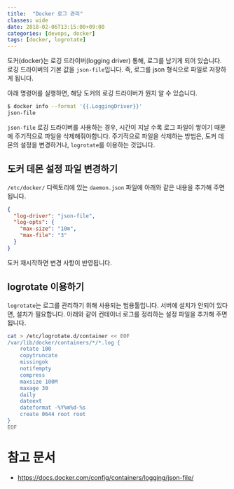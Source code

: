```yaml
---
title:  "Docker 로그 관리"
classes: wide
date: 2018-02-06T13:15:00+09:00
categories: [devops, docker]
tags: [docker, logrotate]
---
```


도커(docker)는 로깅 드라이버(logging driver) 통해, 로그를 남기게 되어 있습니다.
로깅 드라이버의 기본 값을 `json-file`입니다. 즉, 로그를 json 형식으로 파일로 저장하게 됩니다.

아래 명령어를 실행하면, 해당 도커의 로깅 드라이버가 뭔지 알 수 있습니다.
```bash
$ docker info --format '{{.LoggingDriver}}'
json-file
```
`json-file` 로깅 드라이버를 사용하는 경우, 시간이 지날 수록 로그 파일이 쌓이기 때문에 주기적으로 파일을 삭제해줘야합니다.
주기적으로 파일을 삭제하는 방법은, 도커 데몬의 설정을 변경하거나, `logrotate`를 이용하는 것입니다.

## 도커 데몬 설정 파일 변경하기
`/etc/docker/` 디렉토리에 있는 `daemon.json` 파일에 아래와 같은 내용을 추가해 주면 됩니다.

```json
{
  "log-driver": "json-file",
  "log-opts": {
    "max-size": "10m",
    "max-file": "3" 
  }
}
```
도커 재시작하면 변경 사항이 반영됩니다.


## logrotate 이용하기
`logrotate`는 로그를 관리하기 위해 사용되는 범용툴입니다. 서버에 설치가 안되어 있다면, 설치가 필요합니다.
아래와 같이 컨테이너 로그를 정리하는 설정 파일을 추가해 주면 됩니다.
```bash
cat > /etc/logrotate.d/container << EOF
/var/lib/docker/containers/*/*.log {
    rotate 100
    copytruncate
    missingok
    notifempty
    compress
    maxsize 100M
    maxage 30
    daily
    dateext
    dateformat -%Y%m%d-%s
    create 0644 root root
}
EOF
```


# 참고 문서
- <https://docs.docker.com/config/containers/logging/json-file/>
